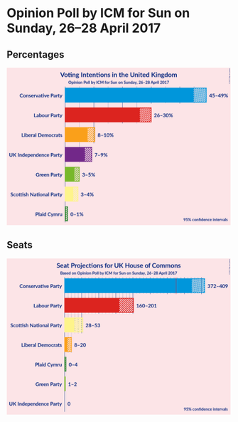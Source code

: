 # Opinion Poll by ICM for Sun on Sunday, 26–28 April 2017

## Percentages

![Graph with percentages not yet produced](2017-04-28-ICM.png "Percentages")

## Seats

![Graph with seats not yet produced](2017-04-28-ICM-seats.png "Seats")

